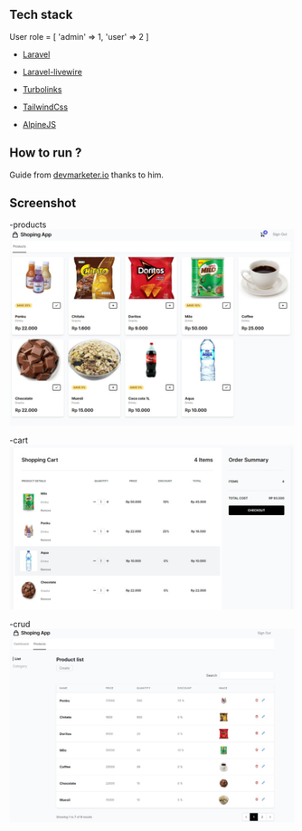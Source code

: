 

## Tech stack


 User role = [
  'admin' => 1,
  'user' => 2
 ]
  

- [Laravel](https://laravel.com/)

- [Laravel-livewire](https://laravel-livewire.com/)

- [Turbolinks](https://github.com/turbolinks/turbolinks)

- [TailwindCss](https://tailwindcss.com/)

- [AlpineJS](https://github.com/alpinejs/alpine)

  

## How to run ?
Guide from  [devmarketer.io](https://devmarketer.io/learn/setup-laravel-project-cloned-github-com/) thanks to him.


## Screenshot

-products
![Screenshot](Screenshot_1.jpg)

-cart
![Screenshot](Screenshot_4.jpg)

-crud
![Screenshot](Screenshot_2.jpg)

